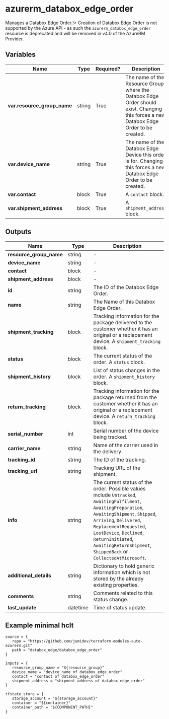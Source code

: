 # azurerm_databox_edge_order

Manages a Databox Edge Order.!> Creation of Databox Edge Order is not supported by the Azure API - as such the `azurerm_databox_edge_order` resource is deprecated and will be removed in v4.0 of the AzureRM Provider.

## Variables

| Name | Type | Required? |  Description |
| ---- | ---- | --------- |  ----------- |
| **var.resource_group_name** | string | True | The name of the Resource Group where the Databox Edge Order should exist. Changing this forces a new Databox Edge Order to be created. | 
| **var.device_name** | string | True | The name of the Databox Edge Device this order is for. Changing this forces a new Databox Edge Order to be created. | 
| **var.contact** | block | True | A `contact` block. | 
| **var.shipment_address** | block | True | A `shipment_address` block. | 



## Outputs

| Name | Type | Description |
| ---- | ---- | --------- | 
| **resource_group_name** | string  | - | 
| **device_name** | string  | - | 
| **contact** | block  | - | 
| **shipment_address** | block  | - | 
| **id** | string  | The ID of the Databox Edge Order. | 
| **name** | string  | The Name of this Databox Edge Order. | 
| **shipment_tracking** | block  | Tracking information for the package delivered to the customer whether it has an original or a replacement device. A `shipment_tracking` block. | 
| **status** | block  | The current status of the order. A `status` block. | 
| **shipment_history** | block  | List of status changes in the order. A `shipment_history` block. | 
| **return_tracking** | block  | Tracking information for the package returned from the customer whether it has an original or a replacement device. A `return_tracking` block. | 
| **serial_number** | int  | Serial number of the device being tracked. | 
| **carrier_name** | string  | Name of the carrier used in the delivery. | 
| **tracking_id** | string  | The ID of the tracking. | 
| **tracking_url** | string  | Tracking URL of the shipment. | 
| **info** | string  | The current status of the order. Possible values include `Untracked`, `AwaitingFulfilment`, `AwaitingPreparation`, `AwaitingShipment`, `Shipped`, `Arriving`, `Delivered`, `ReplacementRequested`, `LostDevice`, `Declined`, `ReturnInitiated`, `AwaitingReturnShipment`, `ShippedBack` or `CollectedAtMicrosoft`. | 
| **additional_details** | string  | Dictionary to hold generic information which is not stored by the already existing properties. | 
| **comments** | string  | Comments related to this status change. | 
| **last_update** | datetime  | Time of status update. | 

## Example minimal hclt

```hcl
source = {
   repo = "https://github.com/jumidev/terraform-modules-auto-azurerm.git" 
   path = "databox_edge/databox_edge_order" 
}

inputs = {
   resource_group_name = "${resource_group}" 
   device_name = "device_name of databox_edge_order" 
   contact = "contact of databox_edge_order" 
   shipment_address = "shipment_address of databox_edge_order" 
}

tfstate_store = {
   storage_account = "${storage_account}" 
   container = "${container}" 
   container_path = "${COMPONENT_PATH}" 
}


```